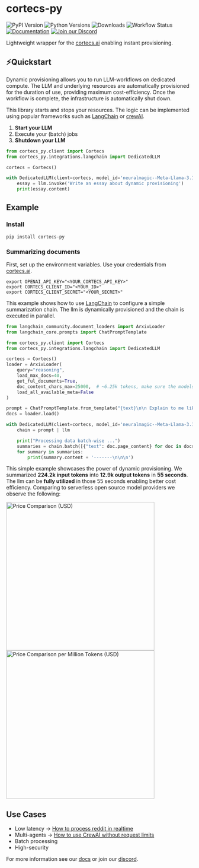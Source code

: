 # cortecs-py

![PyPI Version](https://img.shields.io/pypi/v/cortecs-py.svg) 
![Python Versions](https://img.shields.io/pypi/pyversions/cortecs-py.svg) 
![Downloads](https://img.shields.io/pypi/dm/cortecs-py.svg) 
![Workflow Status](https://github.com/cortecs-ai/cortecs-py-ci/actions/workflows/test.yaml/badge.svg) 
[![Documentation](https://img.shields.io/badge/docs-available-blue.svg)](https://docs.cortecs.ai/) 
[![Join our Discord](https://img.shields.io/badge/discord-join%20chat-7289da.svg)](https://discord.com/invite/bPFEFcWBhp)

Lightweight wrapper for the [cortecs.ai](https://cortecs.ai) enabling instant provisioning.

## ⚡Quickstart
Dynamic provisioning allows you to run LLM-workflows on dedicated compute. The
LLM and underlying resources are automatically provisioned for the duration of use, providing maximum cost-efficiency.
Once the workflow is complete, the infrastructure is automatically shut down. 

This library starts and stops your resources. The logic can be implemented using popular frameworks such as [LangChain](https://python.langchain.com) 
or [crewAI](https://docs.crewai.com/introduction).

1. **Start your LLM**
2. Execute your (batch) jobs
3. **Shutdown your LLM**

```python
from cortecs_py.client import Cortecs
from cortecs_py.integrations.langchain import DedicatedLLM

cortecs = Cortecs()

with DedicatedLLM(client=cortecs, model_id='neuralmagic--Meta-Llama-3.1-8B-Instruct-FP8') as llm:
    essay = llm.invoke('Write an essay about dynamic provisioning')
    print(essay.content)

```

## Example

### Install

```
pip install cortecs-py
```

### Summarizing documents

First, set up the environment variables. Use your credentials from [cortecs.ai](https://cortecs.ai). 
```
export OPENAI_API_KEY="<YOUR_CORTECS_API_KEY>"
export CORTECS_CLIENT_ID="<YOUR_ID>"
export CORTECS_CLIENT_SECRET="<YOUR_SECRET>"
```
This example shows how to use [LangChain](https://python.langchain.com) to configure a simple summarization chain.
The llm is dynamically provisioned and the chain is executed in parallel.

```python
from langchain_community.document_loaders import ArxivLoader
from langchain_core.prompts import ChatPromptTemplate

from cortecs_py.client import Cortecs
from cortecs_py.integrations.langchain import DedicatedLLM

cortecs = Cortecs()
loader = ArxivLoader(
    query="reasoning",
    load_max_docs=40,
    get_ful_documents=True,
    doc_content_chars_max=25000,  # ~6.25k tokens, make sure the models supports that context length
    load_all_available_meta=False
)

prompt = ChatPromptTemplate.from_template("{text}\n\n Explain to me like I'm five:")
docs = loader.load()

with DedicatedLLM(client=cortecs, model_id='neuralmagic--Meta-Llama-3.1-8B-Instruct-FP8') as llm:
    chain = prompt | llm

    print("Processing data batch-wise ...")
    summaries = chain.batch([{"text": doc.page_content} for doc in docs])
    for summary in summaries:
        print(summary.content + '-------\n\n\n')
```

This simple example showcases the power of dynamic provisioning. We summarized **224.2k input tokens** into **12.9k output tokens** in **55
seconds**.
The llm can be **fully utilized** in those 55 seconds enabling better cost efficiency. Comparing to serverless open source model providers we observe the following:

<img src="https://github.com/user-attachments/assets/3d50d642-9f78-4336-a1a5-235b109d5f68" alt="Price Comparison (USD)" width="400" />
<img src="https://github.com/user-attachments/assets/6dd22261-47ad-40c8-a647-4ee0ab071545" alt="Price Comparison per Million Tokens (USD)" width="400" />

## Use Cases

* Low latency -> [How to process reddit in realtime](https://github.com/cortecs-ai/cortecs-py/blob/main/examples/reddit.py)
* Multi-agents -> [How to use CrewAI without request limits](https://github.com/cortecs-ai/cortecs-py/tree/main/examples/example_crew)
* Batch processing
* High-security 

For more information see our [docs](https://docs.cortecs.ai/) or join our [discord](https://discord.gg/bPFEFcWBhp).
